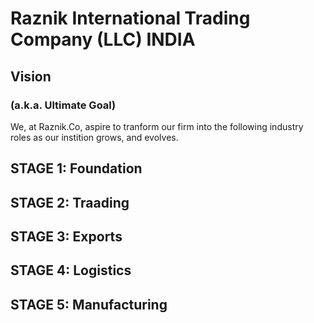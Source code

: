# Raznik International Trading Company (LLC) INDIA

## Vision
### (a.k.a. Ultimate Goal)

We, at Raznik.Co, aspire to tranform our firm into the following industry roles as our instition grows, and evolves.

## STAGE 1: Foundation

## STAGE 2: Traading

## STAGE 3: Exports

## STAGE 4: Logistics

## STAGE 5: Manufacturing

